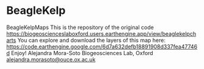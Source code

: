 # BeagleKelp
BeagleKelpMaps
This is the repository of the original code https://biogeoscienceslaboxford.users.earthengine.app/view/beaglekelpcharts
You can explore and download the layers of this map here: https://code.earthengine.google.com/6d7a632defb18891908d337fea47746d 
Enjoy!
Alejandra Mora-Soto
Biogeosciences Lab, Oxford
alejandra.morasoto@ouce.ox.ac.uk
